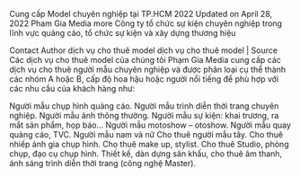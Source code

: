 Cung cấp Model chuyên nghiệp tại TP.HCM 2022
Updated on April 28, 2022
Pham Gia Media  more
Công ty tổ chức sự kiện chuyên nghiệp trong lĩnh vực quảng cáo, tổ chức sự kiện và xây dựng thương hiệu

Contact Author
dịch vụ cho thuê model
dịch vụ cho thuê model | Source
Các dịch vụ cho thuê model của chúng tôi
Phạm Gia Media cung cấp các dịch vụ cho thuê người mẫu chuyên nghiệp và được phân loại cụ thể thành các nhóm A hoặc B, cấp độ hoa hậu hoặc người nổi tiếng để phù hợp với các nhu cầu của khách hàng như:

Người mẫu chụp hình quảng cáo.
Người mẫu trình diễn thời trang chuyên nghiệp.
Người mẫu ảnh thông thường.
Người mẫu sự kiện: khai trương, ra mắt sản phẩm, họp báo…
Người mẫu motoshow – otoshow.
Người mẫu quay quảng cáo, TVC.
Người mẫu nam và nữ
Cho thuê người mẫu tây.
Cho thuê nhiếp ảnh gia chụp hình.
Cho thuê make up, stylist.
Cho thuê Studio, phòng chụp, đạo cụ chụp hình.
Thiết kế, dàn dựng sân khấu, cho thuê âm thanh, ánh sáng trình diễn thời trang (công nghệ Master).
